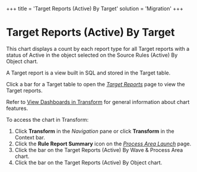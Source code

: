 +++
title = 'Target Reports (Active) By Target'
solution = 'Migration'
+++

# Target Reports (Active) By Target

This chart displays a count by each
<span id="Report Type" class="popUpLink">report type</span> for all
Target reports with a status of Active in the object selected on the
Source Rules (Active) By Object chart.

A Target report is a view built in SQL and stored in the Target table.

Click a bar for a Target table to open the *[Target
Reports](../Page_Desc/Target_Reports_H.htm)* page to view the Target
reports.

Refer to [View Dashboards in
Transform](View_Dashboards_in_Transform.htm) for general information
about chart features.

To access the chart in Transform:

1.  Click <span style="font-weight: bold;">Transform</span> in the
    <span style="font-style: italic;">Navigation</span> pane or click
    **Transform** in the Context bar.
2.  Click the <span style="font-weight: bold;">Rule Report
    Summary</span> icon on the *[Process Area
    Launch](../Page_Desc/Process_Area_Launch.htm)* page.
3.  Click the bar on the Target Reports (Active) By Wave & Process Area
    chart.
4.  Click the bar on the Target Reports (Active) By Object chart.
